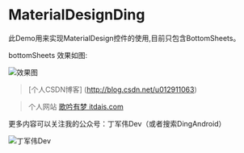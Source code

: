 # MaterialDesignDing
此Demo用来实现MaterialDesign控件的使用,目前只包含BottomSheets。

bottomSheets
效果如图:

![效果图](http://img.blog.csdn.net/20161012222917397)




> [个人CSDN博客] (http://blog.csdn.net/u012911063)

> 个人网站 [歌吟有梦 itdais.com ](http:itdais.com)

更多内容可以关注我的公众号：丁军伟Dev（或者搜索DingAndroid）

![丁军伟Dev](http://img.blog.csdn.net/20161012205410808)
